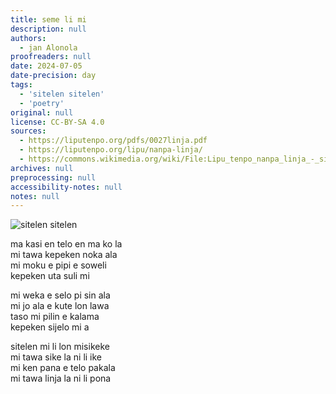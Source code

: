 ```yaml
---
title: seme li mi
description: null
authors:
  - jan Alonola
proofreaders: null
date: 2024-07-05
date-precision: day
tags:
  - 'sitelen sitelen'
  - 'poetry'
original: null
license: CC-BY-SA 4.0
sources:
  - https://liputenpo.org/pdfs/0027linja.pdf
  - https://liputenpo.org/lipu/nanpa-linja/
  - https://commons.wikimedia.org/wiki/File:Lipu_tenpo_nanpa_linja_-_sitelen_sitelen.png
archives: null
preprocessing: null
accessibility-notes: null
notes: null
---
```


![sitelen sitelen](https://upload.wikimedia.org/wikipedia/commons/6/67/Lipu_tenpo_nanpa_linja_-_sitelen_sitelen.png)

ma kasi en telo en ma ko la  
mi tawa kepeken noka ala  
mi moku e pipi e soweli  
kepeken uta suli mi

mi weka e selo pi sin ala  
mi jo ala e kute lon lawa  
taso mi pilin e kalama  
kepeken sijelo mi a

sitelen mi li lon misikeke  
mi tawa sike la ni li ike  
mi ken pana e telo pakala  
mi tawa linja la ni li pona